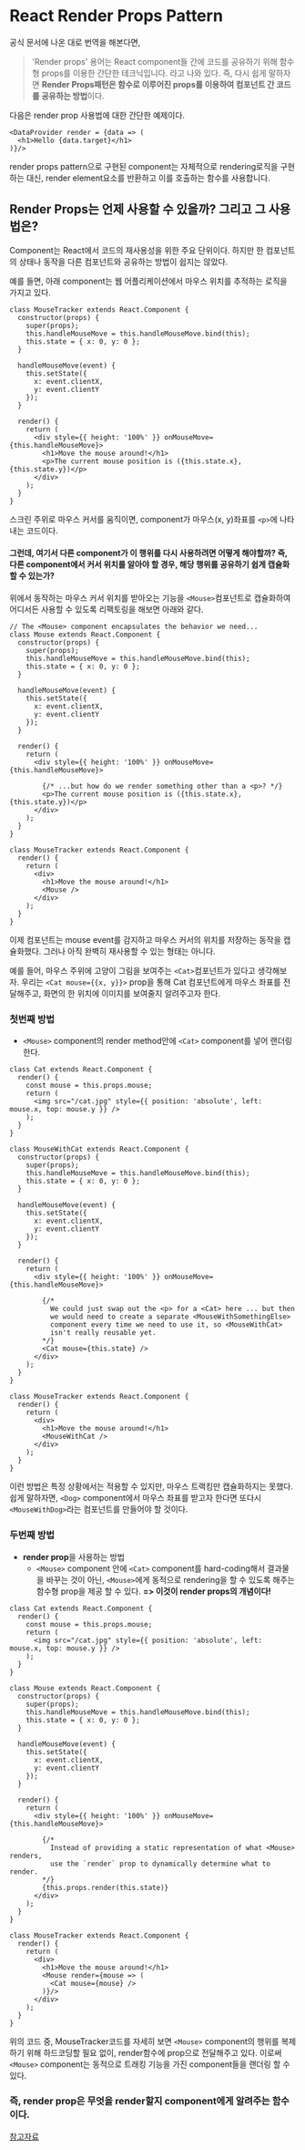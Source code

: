 # React Render Props Pattern
공식 문서에 나온 대로 번역을 해본다면,
> 'Render props' 용어는 React component들 간에 코드를 공유하기 위해 함수형 props를 이용한 간단한 테크닉입니다.
라고 나와 있다.
즉, 다시 쉽게 말하자면 **Render Props패턴은 함수로 이루어진 props를 이용하여 컴포넌트 간 코드를 공유하는 방법**이다.
  
다음은 render prop 사용법에 대한 간단한 예제이다.
```
<DataProvider render = {data => (
  <h1>Hello {data.target}</h1>
)}/>
```
render props pattern으로 구현된 component는 자체적으로 rendering로직을 구현하는 대신, 
render element요소를 반환하고 이를 호출하는 함수를 사용합니다.

## Render Props는 언제 사용할 수 있을까? 그리고 그 사용법은?
Component는 React에서 코드의 재사용성을 위한 주요 단위이다. 하지만 한 컴포넌트의 상태나 동작을 다른 컴포넌트와 공유하는 방법이 쉽지는 않았다.
   
예를 들면, 아래 component는 웹 어플리케이션에서 마우스 위치를 추적하는 로직을 가지고 있다.
```
class MouseTracker extends React.Component {
  constructor(props) {
    super(props);
    this.handleMouseMove = this.handleMouseMove.bind(this);
    this.state = { x: 0, y: 0 };
  }

  handleMouseMove(event) {
    this.setState({
      x: event.clientX,
      y: event.clientY
    });
  }

  render() {
    return (
      <div style={{ height: '100%' }} onMouseMove={this.handleMouseMove}>
        <h1>Move the mouse around!</h1>
        <p>The current mouse position is ({this.state.x}, {this.state.y})</p>
      </div>
    );
  }
}
```
스크린 주위로 마우스 커서를 움직이면, component가 마우스(x, y)좌표를 `<p>`에 나타내는 코드이다.
  
#### 그런데, 여기서 다른 component가 이 행위를 다시 사용하려면 어떻게 해야할까? 즉, 다른 component에서 커서 위치를 알아야 할 경우, 해당 행위를 공유하기 쉽게 캡슐화 할 수 있는가?
  
위에서 동작하는 마우스 커서 위치를 받아오는 기능을 `<Mouse>`컴포넌트로 캡슐화하여 어디서든 사용할 수 있도록 리팩토링을 해보면 아래와 같다.
  
```
// The <Mouse> component encapsulates the behavior we need...
class Mouse extends React.Component {
  constructor(props) {
    super(props);
    this.handleMouseMove = this.handleMouseMove.bind(this);
    this.state = { x: 0, y: 0 };
  }

  handleMouseMove(event) {
    this.setState({
      x: event.clientX,
      y: event.clientY
    });
  }

  render() {
    return (
      <div style={{ height: '100%' }} onMouseMove={this.handleMouseMove}>

        {/* ...but how do we render something other than a <p>? */}
        <p>The current mouse position is ({this.state.x}, {this.state.y})</p>
      </div>
    );
  }
}

class MouseTracker extends React.Component {
  render() {
    return (
      <div>
        <h1>Move the mouse around!</h1>
        <Mouse />
      </div>
    );
  }
}
```

이제 <Mouse> 컴포넌트는 mouse event를 감지하고 마우스 커서의 위치를 저장하는 동작을 캡슐화했다.
그러나 아직 완벽히 재사용할 수 있는 형태는 아니다.
  
예를 들어, 마우스 주위에 고양이 그림을 보여주는 `<Cat>`컴포넌트가 있다고 생각해보자.
우리는 `<Cat mouse={{x, y}}>` prop을 통해 Cat 컴포넌트에게 마우스 좌표를 전달해주고, 화면의 한 위치에 이미지를 보여줄지 알려주고자 한다.
  
### 첫번째 방법
- `<Mouse>` component의 render method안에 `<Cat>` component를 넣어 랜더링한다.
```
class Cat extends React.Component {
  render() {
    const mouse = this.props.mouse;
    return (
      <img src="/cat.jpg" style={{ position: 'absolute', left: mouse.x, top: mouse.y }} />
    );
  }
}

class MouseWithCat extends React.Component {
  constructor(props) {
    super(props);
    this.handleMouseMove = this.handleMouseMove.bind(this);
    this.state = { x: 0, y: 0 };
  }

  handleMouseMove(event) {
    this.setState({
      x: event.clientX,
      y: event.clientY
    });
  }

  render() {
    return (
      <div style={{ height: '100%' }} onMouseMove={this.handleMouseMove}>

        {/*
          We could just swap out the <p> for a <Cat> here ... but then
          we would need to create a separate <MouseWithSomethingElse>
          component every time we need to use it, so <MouseWithCat>
          isn't really reusable yet.
        */}
        <Cat mouse={this.state} />
      </div>
    );
  }
}

class MouseTracker extends React.Component {
  render() {
    return (
      <div>
        <h1>Move the mouse around!</h1>
        <MouseWithCat />
      </div>
    );
  }
}
```

이런 방법은 특정 상황에서는 적용할 수 있지만, 마우스 트랙킹만 캡슐화하지는 못했다.
쉽게 말하자면, `<Dog>` component에서 마우스 좌표를 받고자 한다면 또다시 `<MouseWithDog>`라는 컴포넌트를 만들어야 할 것이다.
  

### 두번째 방법
- **render prop**을 사용하는 방법 
  - `<Mouse>` component 안에 `<Cat>` component를 hard-coding해서 결과물을 바꾸는 것이 아닌, `<Mouse>`에게 동적으로 rendering을 할 수 있도록 해주는 함수형 prop을 제공 할 수 있다.
  **=> 이것이 render props의 개념이다!**
  
```
class Cat extends React.Component {
  render() {
    const mouse = this.props.mouse;
    return (
      <img src="/cat.jpg" style={{ position: 'absolute', left: mouse.x, top: mouse.y }} />
    );
  }
}

class Mouse extends React.Component {
  constructor(props) {
    super(props);
    this.handleMouseMove = this.handleMouseMove.bind(this);
    this.state = { x: 0, y: 0 };
  }

  handleMouseMove(event) {
    this.setState({
      x: event.clientX,
      y: event.clientY
    });
  }

  render() {
    return (
      <div style={{ height: '100%' }} onMouseMove={this.handleMouseMove}>

        {/*
          Instead of providing a static representation of what <Mouse> renders,
          use the `render` prop to dynamically determine what to render.
        */}
        {this.props.render(this.state)}
      </div>
    );
  }
}

class MouseTracker extends React.Component {
  render() {
    return (
      <div>
        <h1>Move the mouse around!</h1>
        <Mouse render={mouse => (
          <Cat mouse={mouse} />
        )}/>
      </div>
    );
  }
}
```
  
위의 코드 중, MouseTracker코드를 자세히 보면 `<Mouse>` component의 행위를 복제하기 위해 하드코딩할 필요 없이, render함수에 prop으로 전달해주고 있다. 이로써 `<Mouse>` component는 동적으로 트래킹 기능을 가진 component들을 랜더링 할 수 있다.
  
### 즉, render prop은 무엇을 render할지 component에게 알려주는 함수이다.


[참고자료](https://medium.com/@dev_momo/react-render-props-pattern-1c53a6b9645c)
